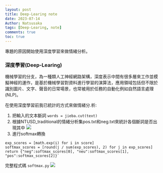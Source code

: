 ```yaml
---
layout: post
title: Deep-Learing note
date: 2023-07-14
Author: Natsusaka
tags: [Deep-Learing, note]
comments: true
toc: true
--- 
```


專題的原因開始使用深度學習來做情緒分析。

### 深度學習(Deep-Learing)

機械學習的分支，為一種類人工神經網路架構，深度表示中間有很多層來工作並模擬神經的運作，是基於機械學習對資料進行學習的演算法，應用領域包括但不限於識別圖片、文字、聲音的日常場景，也常被用於任務的自動化例如自然語言處理(NLP)。

在使用深度學習前我已統計的方式來做情緒分.析:
1. 把輸入的文本斷詞
`words = jieba.cut(text)`
2. 根據NTUSD_traditional的情緒分析集pos.txt和neg.txt來統計各個斷詞是否出現其中
![](https://img.onl/cAPzd6)
3. 進行softmax轉換
```
exp_scores = [math.exp(i) for i in score]
softmax_scores = [round(j / sum(exp_scores), 2) for j in exp_scores]
return {"neg":softmax_scores[0], "neu":softmax_scores[1], "pos":softmax_scores[2]}`
```

完整程式碼 `softmax.py`
![](https://img.onl/rONvFA)

